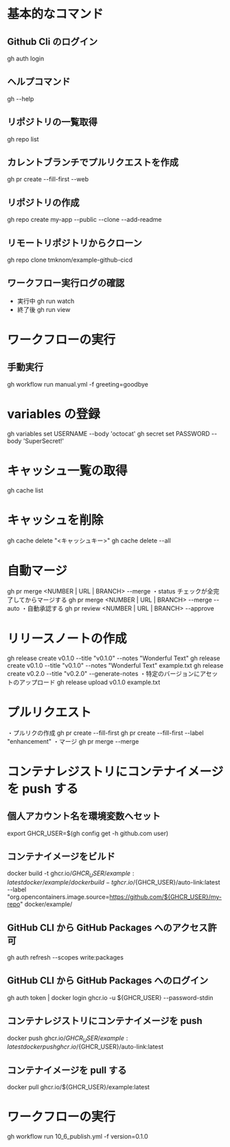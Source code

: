 # 基本的なコマンド

## Github Cli のログイン

gh auth login

## ヘルプコマンド

gh --help

## リポジトリの一覧取得

gh repo list

## カレントブランチでプルリクエストを作成

gh pr create --fill-first --web

## リポジトリの作成

gh repo create my-app --public --clone --add-readme

## リモートリポジトリからクローン

gh repo clone tmknom/example-github-cicd

## ワークフロー実行ログの確認

- 実行中
  gh run watch
- 終了後
  gh run view

# ワークフローの実行

## 手動実行

gh workflow run manual.yml -f greeting=goodbye

# variables の登録

gh variables set USERNAME --body 'octocat'
gh secret set PASSWORD --body 'SuperSecret!'

# キャッシュ一覧の取得

gh cache list

# キャッシュを削除

gh cache delete "<キャッシュキー>"
gh cache delete --all

# 自動マージ

gh pr merge <NUMBER | URL | BRANCH> --merge
・status チェックが全完了してからマージする
gh pr merge <NUMBER | URL | BRANCH> --merge --auto
・自動承認する
gh pr review <NUMBER | URL | BRANCH> --approve

# リリースノートの作成

gh release create v0.1.0 --title "v0.1.0" --notes "Wonderful Text"
gh release create v0.1.0 --title "v0.1.0" --notes "Wonderful Text" example.txt
gh release create v0.2.0 --title "v0.2.0" --generate-notes
・特定のバージョンにアセットのアップロード
gh release upload v0.1.0 example.txt

# プルリクエスト

・プルリクの作成
gh pr create --fill-first
gh pr create --fill-first --label "enhancement"
・マージ
gh pr merge --merge

# コンテナレジストリにコンテナイメージを push する

## 個人アカウント名を環境変数へセット

export GHCR_USER=$(gh config get -h github.com user)

## コンテナイメージをビルド

docker build -t ghcr.io/${GHCR_USER}/example:latest docker/example/
docker build -t ghcr.io/${GHCR_USER}/auto-link:latest --label "org.opencontainers.image.source=https://github.com/${GHCR_USER}/my-repo" docker/example/

## GitHub CLI から GitHub Packages へのアクセス許可

gh auth refresh --scopes write:packages

## GitHub CLI から GitHub Packages へのログイン

gh auth token | docker login ghcr.io -u ${GHCR_USER} --password-stdin

## コンテナレジストリにコンテナイメージを push

docker push ghcr.io/${GHCR_USER}/example:latest
docker push ghcr.io/${GHCR_USER}/auto-link:latest

## コンテナイメージを pull する

docker pull ghcr.io/${GHCR_USER}/example:latest

# ワークフローの実行

gh workflow run 10_6_publish.yml -f version=0.1.0
